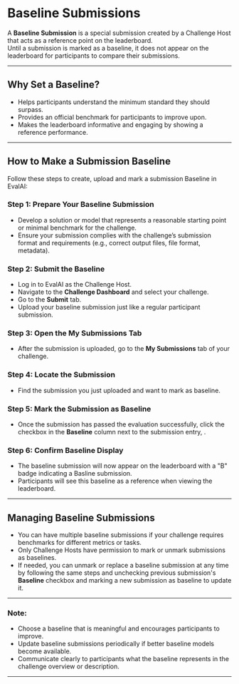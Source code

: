 # Baseline Submissions

A **Baseline Submission** is a special submission created by a Challenge Host that acts as a reference point on the leaderboard.  
Until a submission is marked as a baseline, it does not appear on the leaderboard for participants to compare their submissions.

---

## Why Set a Baseline?

- Helps participants understand the minimum standard they should surpass.
- Provides an official benchmark for participants to improve upon.
- Makes the leaderboard informative and engaging by showing a reference performance.

---

## How to Make a Submission Baseline

Follow these steps to create, upload and mark a submission Baseline in EvalAI:

### Step 1: Prepare Your Baseline Submission

- Develop a solution or model that represents a reasonable starting point or minimal benchmark for the challenge.
- Ensure your submission complies with the challenge’s submission format and requirements (e.g., correct output files, file format, metadata).

### Step 2: Submit the Baseline

- Log in to EvalAI as the Challenge Host.
- Navigate to the **Challenge Dashboard** and select your challenge.
- Go to the **Submit** tab.
- Upload your baseline submission just like a regular participant submission.

### Step 3: Open the My Submissions Tab

- After the submission is uploaded, go to the **My Submissions** tab of your challenge.

### Step 4: Locate the Submission

- Find the submission you just uploaded and want to mark as baseline.

### Step 5: Mark the Submission as Baseline

- Once the submission has passed the evaluation successfully, click the checkbox in the **Baseline** column next to the submission entry, .  

### Step 6: Confirm Baseline Display

- The baseline submission will now appear on the leaderboard with a "B" badge indicating a Basline submission.
- Participants will see this baseline as a reference when viewing the leaderboard.

---

## Managing Baseline Submissions

- You can have multiple baseline submissions if your challenge requires benchmarks for different metrics or tasks.
- Only Challenge Hosts have permission to mark or unmark submissions as baselines.
- If needed, you can unmark or replace a baseline submission at any time by following the same steps and unchecking previous submission's **Baseline** checkbox and marking a new submission as baseline to update it.

---

### Note:

- Choose a baseline that is meaningful and encourages participants to improve.
- Update baseline submissions periodically if better baseline models become available.
- Communicate clearly to participants what the baseline represents in the challenge overview or description.


---
